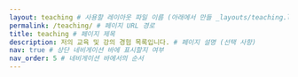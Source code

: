 ```yaml
---
layout: teaching # 사용할 레이아웃 파일 이름 (아래에서 만들 _layouts/teaching.liquid)
permalink: /teaching/ # 페이지 URL 경로
title: teaching # 페이지 제목
description: 저의 교육 및 강의 경험 목록입니다. # 페이지 설명 (선택 사항)
nav: true # 상단 네비게이션 바에 표시할지 여부
nav_order: 5 # 네비게이션 바에서의 순서
---
```


<!-- 이 파일은 주로 front matter 설정을 담당합니다. -->
<!-- 실제 내용은 _layouts/teaching.liquid 파일에서 렌더링됩니다. -->

